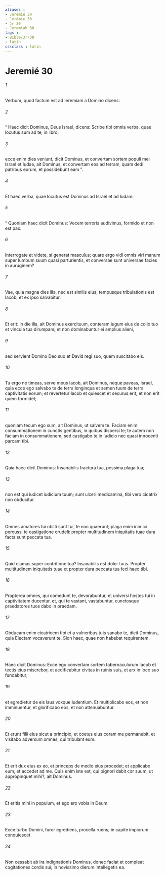 ```yaml
---
aliases : 
- Jeremié 30
- Jérémie 30
- Jr 30
- Jeremiah 30
tags : 
- Bible/Jr/30
- latin
cssclass : latin
---
```


# Jeremié 30

###### 1
Verbum, quod factum est ad Ieremiam a Domino dicens: 
###### 2
“ Haec dicit Dominus, Deus Israel, dicens: Scribe tibi omnia verba, quae locutus sum ad te, in libro; 
###### 3
ecce enim dies veniunt, dicit Dominus, et convertam sortem populi mei Israel et Iudae, ait Dominus, et convertam eos ad terram, quam dedi patribus eorum, et possidebunt eam ”. 
###### 4
Et haec verba, quae locutus est Dominus ad Israel et ad Iudam:
###### 5
“ Quoniam haec dicit Dominus: Vocem terroris audivimus, formido et non est pax.
###### 6
Interrogate et videte, si generat masculus; quare ergo vidi omnis viri manum super lumbum suum quasi parturientis, et conversae sunt universae facies in auruginem?
###### 7
Vae, quia magna dies illa, nec est similis eius, tempusque tribulationis est Iacob, et ex ipso salvabitur.
###### 8
Et erit: in die illa, ait Dominus exercituum, conteram iugum eius de collo tuo et vincula tua dirumpam; et non dominabuntur ei amplius alieni, 
###### 9
sed servient Domino Deo suo et David regi suo, quem suscitabo eis.
###### 10
Tu ergo ne timeas, serve meus Iacob, ait Dominus, neque paveas, Israel, quia ecce ego salvabo te de terra longinqua et semen tuum de terra captivitatis eorum; et revertetur Iacob et quiescet et securus erit, et non erit quem formidet;
###### 11
quoniam tecum ego sum, ait Dominus, ut salvem te. Faciam enim consummationem in cunctis gentibus, in quibus dispersi te; te autem non faciam in consummationem, sed castigabo te in iudicio nec quasi innocenti parcam tibi.
###### 12
Quia haec dicit Dominus: Insanabilis fractura tua, pessima plaga tua;
###### 13
non est qui iudicet iudicium tuum; sunt ulceri medicamina, tibi vero cicatrix non obducitur.
###### 14
Omnes amatores tui obliti sunt tui, te non quaerunt; plaga enim inimici percussi te castigatione crudeli: propter multitudinem iniquitatis tuae dura facta sunt peccata tua.
###### 15
Quid clamas super contritione tua? Insanabilis est dolor tuus. Propter multitudinem iniquitatis tuae et propter dura peccata tua feci haec tibi.
###### 16
Propterea omnes, qui comedunt te, devorabuntur, et universi hostes tui in captivitatem ducentur, et, qui te vastant, vastabuntur, cunctosque praedatores tuos dabo in praedam.
###### 17
Obducam enim cicatricem tibi et a vulneribus tuis sanabo te, dicit Dominus, quia Eiectam vocaverunt te, Sion haec, quae non habebat requirentem.
###### 18
Haec dicit Dominus: Ecce ego convertam sortem tabernaculorum Iacob et tectis eius miserebor, et aedificabitur civitas in ruinis suis, et arx in loco suo fundabitur;
###### 19
et egredietur de eis laus voxque ludentium. Et multiplicabo eos, et non imminuentur, et glorificabo eos, et non attenuabuntur.
###### 20
Et erunt filii eius sicut a principio, et coetus eius coram me permanebit, et visitabo adversum omnes, qui tribulant eum.
###### 21
Et erit dux eius ex eo, et princeps de medio eius procedet; et applicabo eum, et accedet ad me. Quis enim iste est, qui pignori dabit cor suum, ut appropinquet mihi?, ait Dominus.
###### 22
Et eritis mihi in populum, et ego ero vobis in Deum.
###### 23
Ecce turbo Domini, furor egrediens, procella ruens; in capite impiorum conquiescet.
###### 24
Non cessabit ab ira indignationis Dominus, donec faciat et compleat cogitationes cordis sui; in novissimo dierum intellegetis ea.
